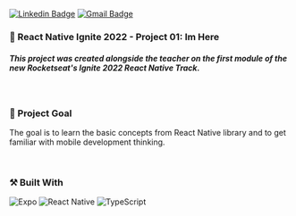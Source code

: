 [![Linkedin Badge](https://img.shields.io/badge/-guilhermerera-blue?style=flat-square&logo=Linkedin&logoColor=white&link=https://www.linkedin.com/in/guilhermerera/)](https://www.linkedin.com/in/guilhermerera/)
[![Gmail Badge](https://img.shields.io/badge/-hello@rera.dev-c14438?style=flat-square&logo=Gmail&logoColor=white&link=mailto:hello@rera.dev)](mailto:hello@rera.dev)

### 🚀 React Native Ignite 2022 - Project 01: Im Here

##### This project was created alongside the teacher on the first module of the new Rocketseat's Ignite 2022 React Native Track.

<br>

<!-- ### 💻 Screenshots

![](./images/screenshot/screenshot.png)

<br> -->

<!-- ### 🔎 Live View

- [Live Site Link](https://01-ignite-feed.vercel.app)

<br> -->

### 🎯 Project Goal

The goal is to learn the basic concepts from React Native library and to get familiar with mobile development thinking.

<br>

### ⚒️ Built With

![Expo](https://img.shields.io/badge/expo-1C1E24?style=flat&logo=expo&logoColor=#D04A37) ![React Native](https://img.shields.io/badge/react_native-%2320232a.svg?style=flat&logo=react&logoColor=%2361DAFB) ![TypeScript](https://img.shields.io/badge/typescript-%23007ACC.svg?style=flat&logo=typescript&logoColor=white)
